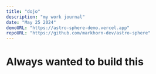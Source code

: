 ```yaml
---
title: "dojo"
description: "my work journal"
date: "May 25 2024"
demoURL: "https://astro-sphere-demo.vercel.app"
repoURL: "https://github.com/markhorn-dev/astro-sphere"
---
```


# Always wanted to build this
